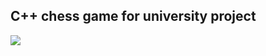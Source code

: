 ## C++ chess game for university project 


![](https://media.giphy.com/media/fRgYeVn7yA0r4S7rv1/giphy.gif)

